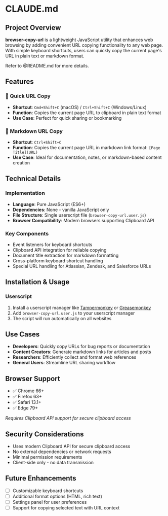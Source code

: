 # CLAUDE.md

## Project Overview

**browser-copy-url** is a lightweight JavaScript utility that enhances web browsing by adding convenient URL copying functionality to any web page. With simple keyboard shortcuts, users can quickly copy the current page's URL in plain text or markdown format.

Refer to @README.md for more details.

## Features

### 🔗 Quick URL Copy

- **Shortcut**: `Cmd+Shift+C` (macOS) / `Ctrl+Shift+C` (Windows/Linux)
- **Function**: Copies the current page URL to clipboard in plain text format
- **Use Case**: Perfect for quick sharing or bookmarking

### 📝 Markdown URL Copy

- **Shortcut**: `Ctrl+Shift+C`
- **Function**: Copies the current page URL in markdown link format: `[Page Title](URL)`
- **Use Case**: Ideal for documentation, notes, or markdown-based content creation

## Technical Details

### Implementation

- **Language**: Pure JavaScript (ES6+)
- **Dependencies**: None - vanilla JavaScript only
- **File Structure**: Single userscript file (`browser-copy-url.user.js`)
- **Browser Compatibility**: Modern browsers supporting Clipboard API

### Key Components

- Event listeners for keyboard shortcuts
- Clipboard API integration for reliable copying
- Document title extraction for markdown formatting
- Cross-platform keyboard shortcut handling
- Special URL handling for Atlassian, Zendesk, and Salesforce URLs

## Installation & Usage

### Userscript

1. Install a userscript manager like [Tampermonkey](https://www.tampermonkey.net/) or [Greasemonkey](https://www.greasespot.net/)
2. Add `browser-copy-url.user.js` to your userscript manager
3. The script will run automatically on all websites

## Use Cases

- **Developers**: Quickly copy URLs for bug reports or documentation
- **Content Creators**: Generate markdown links for articles and posts
- **Researchers**: Efficiently collect and format web references
- **General Users**: Streamline URL sharing workflow

## Browser Support

- ✅ Chrome 66+
- ✅ Firefox 63+
- ✅ Safari 13.1+
- ✅ Edge 79+

_Requires Clipboard API support for secure clipboard access_

## Security Considerations

- Uses modern Clipboard API for secure clipboard access
- No external dependencies or network requests
- Minimal permission requirements
- Client-side only - no data transmission

## Future Enhancements

- [ ] Customizable keyboard shortcuts
- [ ] Additional format options (HTML, rich text)
- [ ] Settings panel for user preferences
- [ ] Support for copying selected text with URL context

